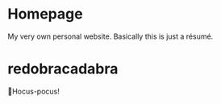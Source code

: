# Homepage
My very own personal website. Basically this is just a résumé.

# redobracadabra
🧙Hocus-pocus!